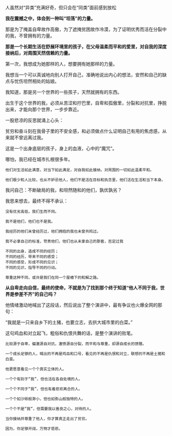 人虽然对“异类”充满好奇，但只会在“同类”面前感到放松

**我在震撼之中，体会到一种叫“坦荡”的力量。**

那是为了掩盖自卑故作高傲，为了遮掩贫困故作冷漠，为了证明优秀而活在分裂中的我，不曾拥有的力量。

**那是一个长期生活在舒展环境里的孩子，在父母温柔而平和的爱里，对自我的深度接纳后，对周围天然信赖的力量。**

第一次，我想成为她那样的人，想要拥有她那样的力量。

我想当一个可以真诚地向别人打开自己，准确地说出内心的想法，安然和自己的缺点与忧伤坦然相处的姑娘。

我知道，那是另一个世界的一些孩子，天然就拥有的东西。

出生于这个世界的我，必须从苦涩和拧巴里，自卑和孤傲里，分裂和对抗里，挣脱出来，才能向那个世界，一步步靠近。

一股悲凉的反思就涌上心头：

贫穷和奋斗刻在我骨子里的不安全感，和必须做点什么证明自己有用的焦虑感，从来就不曾远离过我。

这是一个出身底层的孩子，身上的血液，心中的“魔咒”。

哪怕，我已经在城市扎根很多年。

```
他们对生活如此满意，对当下如此满足，对自我如此接纳，对周围的一切如此温柔平和。

他们极少和人比较，也从不妒忌他人，他们不是活在目标和执念里，他们活在生活和当下本身。
```

我问自己：不断破局的我，和坦然随和的他们，孰优孰劣？

我思来想去，最终不得不承认：

```
没有优劣高低，我们生而不同。

我不是他们，他们也不是我。

我经历的他们未曾经历过，他们拥抱的我也未曾共鸣过。

我不必拿自己的标准，苛责他们，他们也从未拿自己的那套，否定过我

不同的出身，造成不同的经历；
不同的经历，带来不同的感受；
不同的感受，形成不同的见识；
不同的见识，指导不同的行动。

尊重这种不同，或许是我们在同一个屋檐下的和解之路。
```

**从自卑走向自信，最终的使命，不就是为了找到那个终于知道“他人不同于我，世界是参差不齐”的自己吗？**

他情绪激动地喊出了这段话，然后说出了整个演讲中，最有争议也火爆全网的那句：

“我就是一只来自乡下的土猪，也要立志，去拱大城市里的白菜。”

这句鸡血和对立起飞，粗俗和仇恨共舞的话，是整个演讲的败笔。


```
比较源于自卑，偏激源自对抗，激愤源自分裂，而平和与尊重，却源自成长的馈赠。

一个成长足够的人，喊出的不再是鸡血和口号，看见的不再是仇恨和对立，联想的不再是土猪和白菜。

他更愿意看见一个个真实立体的人。

一个个有别于“我”，但也活在各自处境的人。

一个个不同于“我”，但也有着悲欢离合的人。

一个个如沙砾般渺小，但也如弥山般独特的人。

一个个不是“我”，但需要我以善良之心，对待的人。

当你接纳并尊重了他人，你才算真正走出了贫穷。

因为，你足够开阔，万物才慈悲。
```
